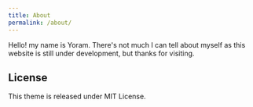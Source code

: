 ```yaml
---
title: About
permalink: /about/
---
```


Hello! my name is Yoram. There's not much I can tell about myself as this website is still under development, but thanks for visiting.

## License

This theme is released under MIT License.
